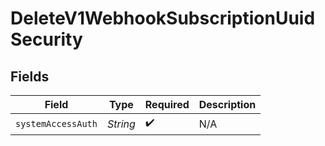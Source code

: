 # DeleteV1WebhookSubscriptionUuidSecurity


## Fields

| Field              | Type               | Required           | Description        |
| ------------------ | ------------------ | ------------------ | ------------------ |
| `systemAccessAuth` | *String*           | :heavy_check_mark: | N/A                |